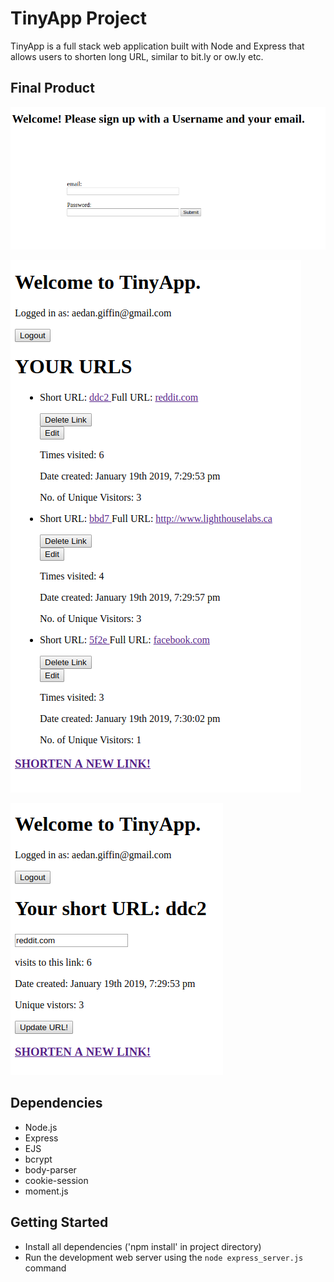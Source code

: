 # TinyApp Project

TinyApp is a full stack web application built with Node and Express that allows users to shorten long URL, similar to bit.ly or ow.ly etc.

## Final Product

!["The Registration Page:"](https://github.com/giffin94/Tinyapp-project/blob/master/docs/user-registration.png)

!["URL Index for my personal links, showing the number of times the site was visited through TinyApp:"](https://github.com/giffin94/Tinyapp-project/blob/master/docs/USER-URLS.png)

!["This page allows users to update existing links:"](https://github.com/giffin94/Tinyapp-project/blob/master/docs/Update-A-Link.png)

## Dependencies

- Node.js
- Express
- EJS
- bcrypt
- body-parser
- cookie-session
- moment.js

## Getting Started
- Install all dependencies ('npm install' in project directory)
- Run the development web server using the `node express_server.js` command
